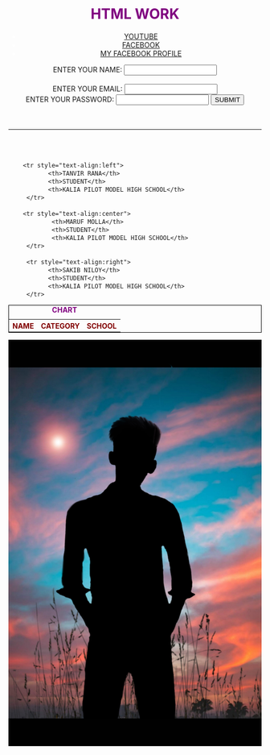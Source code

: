 


<head>
	<title><big>HTML BESIC</big></title>

<div style="text-align:center; color:white">

<h1 style="color:purple">
HTML WORK
</h1>

<ul>
      <li><a href="https://www.youtube.com">YOUTUBE</a></li>
      <li><a href="https://www.facebook.com">FACEBOOK</a></li>
      <li><a href="https://www.facebook.com/tanvir.rana.18488">MY FACEBOOK PROFILE</a></li>
</ul>

</div>


<div style="text-align:center">
   <form>      
             ENTER YOUR NAME: <input type="text"/>
<br><br>
             ENTER YOUR EMAIL: <input type="email"/>
	   <br>
             ENTER YOUR PASSWORD: <input type="text"/>
        <button type="submit">SUBMIT</button>
   </form>
</div>

<br>
<br>
<hr>
<br>
<br>


<div>


   <table style="width:100%;border:1px solid black;color:maroon">
     <caption style="color:purple"><b>CHART</b></caption>
       <tr>
              <th>NAME</th>
              <th>CATEGORY</th>
               <th>SCHOOL</th>
       </tr>

        <tr style="text-align:left">
               <th>TANVIR RANA</th>
               <th>STUDENT</th>
               <th>KALIA PILOT MODEL HIGH SCHOOL</th>
         </tr>

        <tr style="text-align:center">
                <th>MARUF MOLLA</th>
                <th>STUDENT</th>
                <th>KALIA PILOT MODEL HIGH SCHOOL</th>
         </tr>

         <tr style="text-align:right">
               <th>SAKIB NILOY</th>
               <th>STUDENT</th>
               <th>KALIA PILOT MODEL HIGH SCHOOL</th>
         </tr>

 </table>

</div>

<img src="cad0acc2-c433-422b-9d5f-b37b1339d751.png"/>

